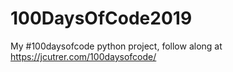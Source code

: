 # 100DaysOfCode2019
My #100daysofcode python project, follow along at https://jcutrer.com/100daysofcode/

